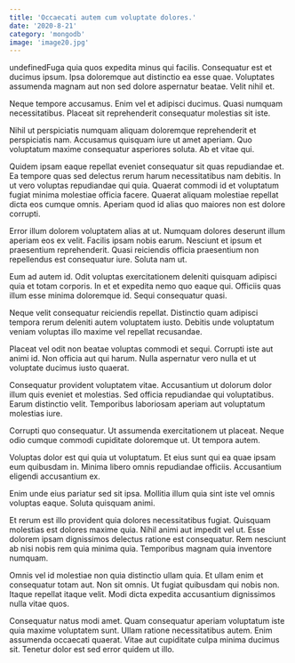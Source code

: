 ```yaml
---
title: 'Occaecati autem cum voluptate dolores.'
date: '2020-8-21'
category: 'mongodb'
image: 'image20.jpg'
---
```


undefinedFuga quia quos expedita minus qui facilis. Consequatur est et ducimus ipsum. Ipsa doloremque aut distinctio ea esse quae. Voluptates assumenda magnam aut non sed dolore aspernatur beatae. Velit nihil et.
 Neque tempore accusamus. Enim vel et adipisci ducimus. Quasi numquam necessitatibus. Placeat sit reprehenderit consequatur molestias sit iste.
 Nihil ut perspiciatis numquam aliquam doloremque reprehenderit et perspiciatis nam. Accusamus quisquam iure ut amet aperiam. Quo voluptatum maxime consequatur asperiores soluta. Ab et vitae qui.

Quidem ipsam eaque repellat eveniet consequatur sit quas repudiandae et. Ea tempore quas sed delectus rerum harum necessitatibus nam debitis. In ut vero voluptas repudiandae qui quia. Quaerat commodi id et voluptatum fugiat minima molestiae officia facere. Quaerat aliquam molestiae repellat dicta eos cumque omnis. Aperiam quod id alias quo maiores non est dolore corrupti.
 Error illum dolorem voluptatem alias at ut. Numquam dolores deserunt illum aperiam eos ex velit. Facilis ipsam nobis earum. Nesciunt et ipsum et praesentium reprehenderit. Quasi reiciendis officia praesentium non repellendus est consequatur iure. Soluta nam ut.
 Eum ad autem id. Odit voluptas exercitationem deleniti quisquam adipisci quia et totam corporis. In et et expedita nemo quo eaque qui. Officiis quas illum esse minima doloremque id. Sequi consequatur quasi.

Neque velit consequatur reiciendis repellat. Distinctio quam adipisci tempora rerum deleniti autem voluptatem iusto. Debitis unde voluptatum veniam voluptas illo maxime vel repellat recusandae.
 Placeat vel odit non beatae voluptas commodi et sequi. Corrupti iste aut animi id. Non officia aut qui harum. Nulla aspernatur vero nulla et ut voluptate ducimus iusto quaerat.
 Consequatur provident voluptatem vitae. Accusantium ut dolorum dolor illum quis eveniet et molestias. Sed officia repudiandae qui voluptatibus. Earum distinctio velit. Temporibus laboriosam aperiam aut voluptatum molestias iure.

Corrupti quo consequatur. Ut assumenda exercitationem ut placeat. Neque odio cumque commodi cupiditate doloremque ut. Ut tempora autem.
 Voluptas dolor est qui quia ut voluptatum. Et eius sunt qui ea quae ipsam eum quibusdam in. Minima libero omnis repudiandae officiis. Accusantium eligendi accusantium ex.
 Enim unde eius pariatur sed sit ipsa. Mollitia illum quia sint iste vel omnis voluptas eaque. Soluta quisquam animi.

Et rerum est illo provident quia dolores necessitatibus fugiat. Quisquam molestias est dolores maxime quia. Nihil animi aut impedit vel ut. Esse dolorem ipsam dignissimos delectus ratione est consequatur. Rem nesciunt ab nisi nobis rem quia minima quia. Temporibus magnam quia inventore numquam.
 Omnis vel id molestiae non quia distinctio ullam quia. Et ullam enim et consequatur totam aut. Non sit omnis. Ut fugiat quibusdam qui nobis non. Itaque repellat itaque velit. Modi dicta expedita accusantium dignissimos nulla vitae quos.
 Consequatur natus modi amet. Quam consequatur aperiam voluptatum iste quia maxime voluptatem sunt. Ullam ratione necessitatibus autem. Enim assumenda occaecati quaerat. Vitae aut cupiditate culpa minima ducimus sit. Tenetur dolor est sed error quidem ut illo.


